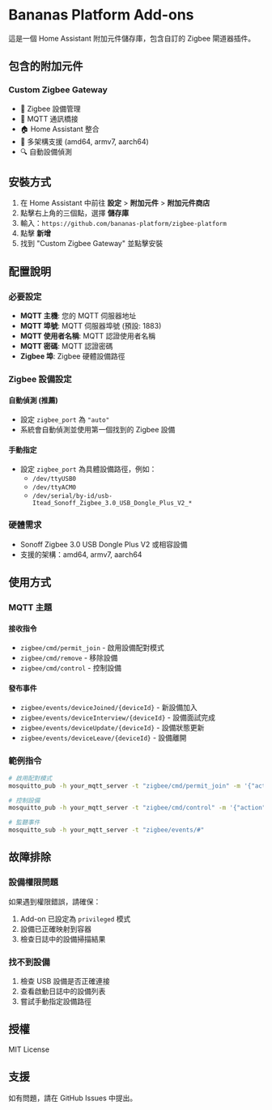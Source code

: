 # Bananas Platform Add-ons

這是一個 Home Assistant 附加元件儲存庫，包含自訂的 Zigbee 閘道器插件。

## 包含的附加元件

### Custom Zigbee Gateway

- 🔌 Zigbee 設備管理
- 📡 MQTT 通訊橋接
- 🏠 Home Assistant 整合
- 🔧 多架構支援 (amd64, armv7, aarch64)
- 🔍 自動設備偵測

## 安裝方式

1. 在 Home Assistant 中前往 **設定** > **附加元件** > **附加元件商店**
2. 點擊右上角的三個點，選擇 **儲存庫**
3. 輸入：`https://github.com/bananas-platform/zigbee-platform`
4. 點擊 **新增**
5. 找到 "Custom Zigbee Gateway" 並點擊安裝

## 配置說明

### 必要設定

- **MQTT 主機**: 您的 MQTT 伺服器地址
- **MQTT 埠號**: MQTT 伺服器埠號 (預設: 1883)
- **MQTT 使用者名稱**: MQTT 認證使用者名稱
- **MQTT 密碼**: MQTT 認證密碼
- **Zigbee 埠**: Zigbee 硬體設備路徑

### Zigbee 設備設定

#### 自動偵測 (推薦)

- 設定 `zigbee_port` 為 `"auto"`
- 系統會自動偵測並使用第一個找到的 Zigbee 設備

#### 手動指定

- 設定 `zigbee_port` 為具體設備路徑，例如：
  - `/dev/ttyUSB0`
  - `/dev/ttyACM0`
  - `/dev/serial/by-id/usb-Itead_Sonoff_Zigbee_3.0_USB_Dongle_Plus_V2_*`

### 硬體需求

- Sonoff Zigbee 3.0 USB Dongle Plus V2 或相容設備
- 支援的架構：amd64, armv7, aarch64

## 使用方式

### MQTT 主題

#### 接收指令

- `zigbee/cmd/permit_join` - 啟用設備配對模式
- `zigbee/cmd/remove` - 移除設備
- `zigbee/cmd/control` - 控制設備

#### 發布事件

- `zigbee/events/deviceJoined/{deviceId}` - 新設備加入
- `zigbee/events/deviceInterview/{deviceId}` - 設備面試完成
- `zigbee/events/deviceUpdate/{deviceId}` - 設備狀態更新
- `zigbee/events/deviceLeave/{deviceId}` - 設備離開

### 範例指令

```bash
# 啟用配對模式
mosquitto_pub -h your_mqtt_server -t "zigbee/cmd/permit_join" -m '{"action":"permit_join"}'

# 控制設備
mosquitto_pub -h your_mqtt_server -t "zigbee/cmd/control" -m '{"action":"control","device":"0x00158d0009123456","command":"toggle"}'

# 監聽事件
mosquitto_sub -h your_mqtt_server -t "zigbee/events/#"
```

## 故障排除

### 設備權限問題

如果遇到權限錯誤，請確保：

1. Add-on 已設定為 `privileged` 模式
2. 設備已正確映射到容器
3. 檢查日誌中的設備掃描結果

### 找不到設備

1. 檢查 USB 設備是否正確連接
2. 查看啟動日誌中的設備列表
3. 嘗試手動指定設備路徑

## 授權

MIT License

## 支援

如有問題，請在 GitHub Issues 中提出。
